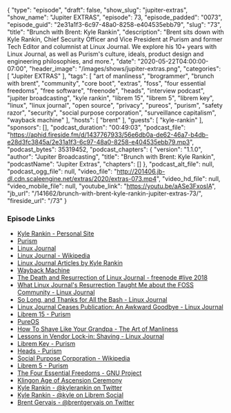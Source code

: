 {
  "type": "episode",
  "draft": false,
  "show_slug": "jupiter-extras",
  "show_name": "Jupiter EXTRAS",
  "episode": 73,
  "episode_padded": "0073",
  "episode_guid": "2e31a1f3-6c97-48a0-8258-e404535ebb79",
  "slug": "73",
  "title": "Brunch with Brent: Kyle Rankin",
  "description": "Brent sits down with Kyle Rankin, Chief Security Officer and Vice President at Purism and former Tech Editor and columnist at Linux Journal. We explore his 10+ years with Linux Journal, as well as Purism's culture, ideals, product design and engineering philosophies, and more.",
  "date": "2020-05-22T04:00:00-07:00",
  "header_image": "/images/shows/jupiter-extras.png",
  "categories": [
    "Jupiter EXTRAS"
  ],
  "tags": [
    "art of manliness",
    "brogrammer",
    "brunch with brent",
    "community",
    "core boot",
    "extras",
    "foss",
    "four essential freedoms",
    "free software",
    "freenode",
    "heads",
    "interview podcast",
    "jupiter broadcasting",
    "kyle rankin",
    "librem 15",
    "librem 5",
    "librem key",
    "linux",
    "linux journal",
    "open source",
    "privacy",
    "pureos",
    "purism",
    "safety razor",
    "security",
    "social purpose corporation",
    "surveillance capitalism",
    "wayback machine"
  ],
  "hosts": [
    "brent"
  ],
  "guests": [
    "kyle-rankin"
  ],
  "sponsors": [],
  "podcast_duration": "00:49:03",
  "podcast_file": "https://aphid.fireside.fm/d/1437767933/56e6db0a-de62-46a7-b4db-e28d3fc3845a/2e31a1f3-6c97-48a0-8258-e404535ebb79.mp3",
  "podcast_bytes": 35319452,
  "podcast_chapters": {
    "version": "1.1.0",
    "author": "Jupiter Broadcasting",
    "title": "Brunch with Brent: Kyle Rankin",
    "podcastName": "Jupiter Extras",
    "chapters": []
  },
  "podcast_alt_file": null,
  "podcast_ogg_file": null,
  "video_file": "http://201406.jb-dl.cdn.scaleengine.net/extras/2020/extras-073.mp4",
  "video_hd_file": null,
  "video_mobile_file": null,
  "youtube_link": "https://youtu.be/aASe3FxosIA",
  "jb_url": "/141662/brunch-with-brent-kyle-rankin-jupiter-extras-73/",
  "fireside_url": "/73"
}


### Episode Links

  * [Kyle Rankin - Personal Site](http://kylerank.in/ "Kyle Rankin - Personal Site")
  * [Purism](https://puri.sm "Purism")
  * [Linux Journal](https://www.linuxjournal.com/ "Linux Journal")
  * [Linux Journal - Wikipedia](https://en.wikipedia.org/wiki/Linux_Journal "Linux Journal - Wikipedia")
  * [Linux Journal Articles by Kyle Rankin](https://www.linuxjournal.com/users/kyle-rankin "Linux Journal Articles by Kyle Rankin")
  * [Wayback Machine](https://wayback.archive.org/ "Wayback Machine")
  * [The Death and Resurrection of Linux Journal - freenode #live 2018](https://www.youtube.com/watch?v=17JowhH57kg "The Death and Resurrection of Linux Journal - freenode #live 2018")
  * [What Linux Journal's Resurrection Taught Me about the FOSS Community - Linux Journal](https://www.linuxjournal.com/content/what-linux-journals-resurrection-taught-me-about-foss-community "What Linux Journal's Resurrection Taught Me about the FOSS Community - Linux Journal")
  * [So Long, and Thanks for All the Bash - Linux Journal](https://www.linuxjournal.com/content/so-long-and-thanks-all-bash "So Long, and Thanks for All the Bash - Linux Journal")
  * [Linux Journal Ceases Publication: An Awkward Goodbye - Linux Journal](https://www.linuxjournal.com/content/linux-journal-ceases-publication-awkward-goodbye "Linux Journal Ceases Publication: An Awkward Goodbye - Linux Journal")
  * [Librem 15 - Purism](https://puri.sm/products/librem-15/ "Librem 15 - Purism")
  * [PureOS](https://pureos.net/ "PureOS")
  * [How To Shave Like Your Grandpa - The Art of Manliness](https://www.artofmanliness.com/articles/how-to-shave-like-your-grandpa/ "How To Shave Like Your Grandpa - The Art of Manliness")
  * [Lessons in Vendor Lock-in: Shaving - Linux Journal](https://www.linuxjournal.com/content/lessons-vendor-lock-shaving "Lessons in Vendor Lock-in: Shaving - Linux Journal")
  * [Librem Key - Purism](https://puri.sm/products/librem-key "Librem Key - Purism")
  * [Heads - Purism](https://docs.puri.sm/PureBoot/Heads/User_Manual.html "Heads - Purism")
  * [Social Purpose Corporation - Wikipedia](https://en.wikipedia.org/wiki/Social_purpose_corporation "Social Purpose Corporation - Wikipedia")
  * [Librem 5 - Purism](https://puri.sm/products/librem-5/ "Librem 5 - Purism")
  * [The Four Essential Freedoms - GNU Project](https://www.gnu.org/philosophy/free-sw.en.html "The Four Essential Freedoms - GNU Project")
  * [Klingon Age of Ascension Ceremony](https://www.youtube.com/watch?v=R7_6MbV_U74 "Klingon Age of Ascension Ceremony")
  * [Kyle Rankin - @kylerankin on Twitter](https://twitter.com/kylerankin "Kyle Rankin - @kylerankin on Twitter")
  * [Kyle Rankin - @kyle on Librem Social](https://social.librem.one/@kyle "Kyle Rankin - @kyle on Librem Social")
  * [Brent Gervais - @brentgervais on Twitter](https://twitter.com/brentgervais "Brent Gervais - @brentgervais on Twitter")


